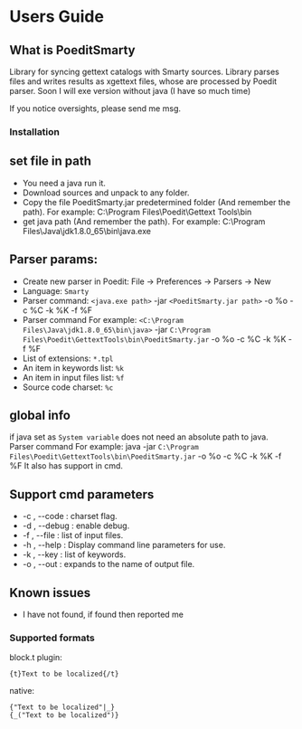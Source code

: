 Users Guide
========================

What is PoeditSmarty
-------------------

Library for syncing gettext catalogs with Smarty sources. 
Library parses files and writes results as xgettext files, whose are processed by Poedit parser.
Soon I will exe version without java (I have so much time)

If you notice oversights, please send me msg.

### Installation

## set file in path

* You need a java run it.
* Download sources and unpack to any folder.
* Copy the file PoeditSmarty.jar predetermined folder (And remember the path).  For example: C:\Program Files\Poedit\Gettext Tools\bin
* get java path (And remember the path). For example: C:\Program Files\Java\jdk1.8.0_65\bin\java.exe

## Parser params:

* Create new parser in Poedit: File -> Preferences -> Parsers -> New
* Language: `Smarty`
* Parser command: `<java.exe path>` -jar `<PoeditSmarty.jar path>` -o %o -c %C -k %K -f %F  
* Parser command For example: `<C:\Program Files\Java\jdk1.8.0_65\bin\java>` -jar `C:\Program Files\Poedit\GettextTools\bin\PoeditSmarty.jar` -o %o -c %C -k %K -f %F 
* List of extensions: `*.tpl`
* An item in keywords list: `%k`
* An item in input files list: `%f`
* Source code charset: `%c`

## global info
if java set as `System variable` does not need an absolute path to java.
Parser command For example: java -jar `C:\Program Files\Poedit\GettextTools\bin\PoeditSmarty.jar` -o %o -c %C -k %K -f %F 
It also has support in cmd.

## Support cmd parameters

* -c , --code            <Args>  <Required> : charset flag.
* -d , --debug                              : enable debug.
* -f , --file            <Args>  <Required> : list of input files.
* -h , --help                               : Display command line parameters for use.
* -k , --key             <Args>  <Required> : list of keywords.
* -o , --out             <Args>  <Required> : expands to the name of output file.

## Known issues
* I have not found, if found then reported me

### Supported formats

block.t plugin:
```
{t}Text to be localized{/t}
```
native:
```
{"Text to be localized"|_}
{_("Text to be localized")}
```
